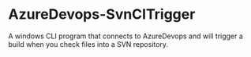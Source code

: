 # AzureDevops-SvnCITrigger
A windows CLI program that connects to AzureDevops and will trigger a build when you check files into a SVN repository.

